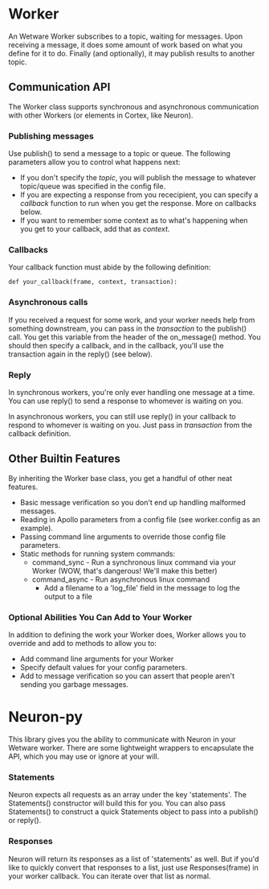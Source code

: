 # Worker
An Wetware Worker subscribes to a topic, waiting for messages.  Upon receiving a message, it does some amount of work based on what you define for it to do.  Finally (and optionally), it may publish results to another topic.

## Communication API
The Worker class supports synchronous and asynchronous communication with other Workers (or elements in Cortex, like Neuron).

### Publishing messages
Use publish() to send a message to a topic or queue.  The following parameters allow you to control what happens next:
* If you don't specify the *topic*, you will publish the message to whatever topic/queue was specified in the config file.
* If you are expecting a response from you rececipient, you can specify a *callback* function to run when you get the response.  More on callbacks below.
* If you want to remember some context as to what's happening when you get to your callback, add that as *context*.

### Callbacks
Your callback function must abide by the following definition:

    def your_callback(frame, context, transaction):

### Asynchronous calls
If you received a request for some work, and your worker needs help from something downstream, you can pass in the *transaction* to the publish() call.  You get this variable from the header of the on_message() method.  You should then specify a callback, and in the callback, you'll use the transaction again in the reply() (see below).

### Reply
In synchronous workers, you're only ever handling one message at a time.  You can use reply() to send a response to whomever is waiting on you.

In asynchronous workers, you can still use reply() in your callback to respond to whomever is waiting on you.  Just pass in *transaction* from the callback definition.

## Other Builtin Features
By inheriting the Worker base class, you get a handful of other neat features.
* Basic message verification so you don't end up handling malformed messages.
* Reading in Apollo parameters from a config file (see worker.config as an example).
* Passing command line arguments to override those config file parameters.
* Static methods for running system commands:
  * command_sync - Run a synchronous linux command via your Worker (WOW, that's dangerous! We'll make this better)
  * command_async - Run asynchronous linux command
    * Add a filename to a 'log_file' field in the message to log the output to a file

### Optional Abilities You Can Add to Your Worker
In addition to defining the work your Worker does, Worker allows you to override and add to methods to allow you to:
* Add command line arguments for your Worker
* Specify default values for your config parameters.
* Add to message verification so you can assert that people aren't sending you garbage messages.

# Neuron-py
This library gives you the ability to communicate with Neuron in your Wetware worker.  There are some lightweight wrappers to encapsulate the API, which you may use or ignore at your will.

### Statements
Neuron expects all requests as an array under the key 'statements'.  The Statements() constructor will build this for you.  You can also pass Statements(<string>) to construct a quick Statements object to pass into a publish() or reply().

### Responses
Neuron will return its responses as a list of 'statements' as well.  But if you'd like to quickly convert that responses to a list, just use Responses(frame) in your worker callback.  You can iterate over that list as normal.
